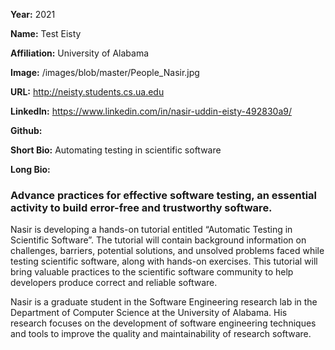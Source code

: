 **Year:** 2021 

**Name:** Test Eisty 

**Affiliation:** University of Alabama

**Image:** /images/blob/master/People_Nasir.jpg

**URL:** http://neisty.students.cs.ua.edu

**LinkedIn:** https://www.linkedin.com/in/nasir-uddin-eisty-492830a9/

**Github:** 

**Short Bio:** Automating testing in scientific software

**Long Bio:** 

### Advance practices for effective software testing, an essential activity to build error-free and trustworthy software.
  
Nasir is developing a hands-on tutorial entitled “Automatic Testing in Scientific Software”.  The tutorial will contain background information on challenges, barriers, potential solutions, and unsolved problems faced while testing scientific software, along with hands-on exercises. This tutorial will bring valuable practices to the scientific software community to help developers produce correct and reliable software. 
  
Nasir is a graduate student in the Software Engineering research lab in the Department of Computer Science at the University of Alabama. His research focuses on the development of software engineering techniques and tools to improve the quality and maintainability of research software.
  
